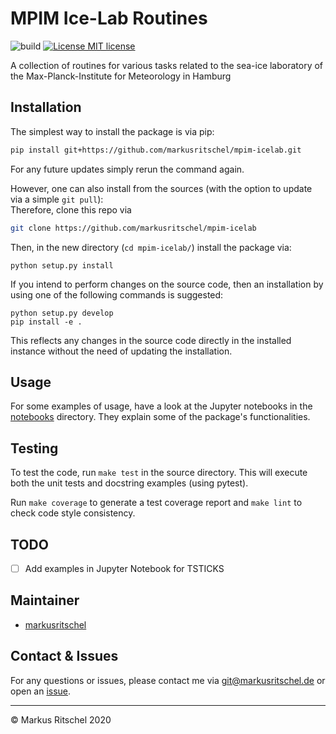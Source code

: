 # MPIM Ice-Lab Routines

![build](https://github.com/markusritschel/mpim-icelab/workflows/build/badge.svg)
[![License MIT license](https://img.shields.io/github/license/markusritschel/mpim-icelab)](./LICENSE)


A collection of routines for various tasks related to the sea-ice laboratory of the Max-Planck-Institute for Meteorology in Hamburg


## Installation
The simplest way to install the package is via pip:
```bash
pip install git+https://github.com/markusritschel/mpim-icelab.git
```
For any future updates simply rerun the command again.

However, one can also install from the sources (with the option to update via a simple `git pull`): <br>
Therefore, clone this repo via
```bash
git clone https://github.com/markusritschel/mpim-icelab
```
Then, in the new directory (`cd mpim-icelab/`) install the package via:
```
python setup.py install
```
If you intend to perform changes on the source code, then an installation by using one of the following commands is suggested:
```
python setup.py develop
pip install -e .
```
This reflects any changes in the source code directly in the installed instance without the need of updating the installation.


## Usage
For some examples of usage, have a look at the Jupyter notebooks in the [notebooks](notebooks) directory.
They explain some of the package's functionalities.


## Testing
To test the code, run `make test` in the source directory.
This will execute both the unit tests and docstring examples (using pytest).

Run `make coverage` to generate a test coverage report and `make lint` to check code style consistency.


## TODO
* [ ] Add examples in Jupyter Notebook for TSTICKS


## Maintainer
- [markusritschel](https://github.com/markusritschel)


## Contact & Issues
For any questions or issues, please contact me via git@markusritschel.de or open an [issue](https://github.com/markusritschel/mpim-icelab/issues).


---
&copy; Markus Ritschel 2020
